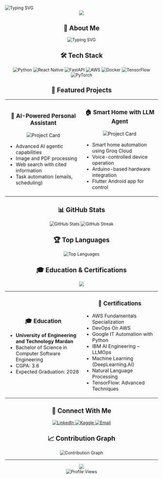 # <div align="center">
  <img src="https://readme-typing-svg.herokuapp.com?font=Fira+Code&weight=500&size=40&duration=4000&pause=1000&color=2196F3&center=true&vCenter=true&width=600&height=100&lines=Hi+there%2C+I'm+Muhammad+Bilal;AI%2FML+Engineer;Full+Stack+Developer;Generative+AI+Specialist" alt="Typing SVG" />
</div>

<div align="center">
  <img src="https://capsule-render.vercel.app/api?type=waving&color=gradient&customColorList=12&height=200&section=header&text=Muhammad%20Bilal&fontSize=80&fontAlignY=35&desc=AI%20%7C%20ML%20%7C%20Full%20Stack%20%7C%20Generative%20AI&descAlignY=55&descAlign=50"/>
</div>

## <div align="center">🚀 About Me</div>

<div align="center">
  <img src="https://readme-typing-svg.herokuapp.com?font=Fira+Code&weight=500&size=25&duration=4000&pause=1000&color=2196F3&center=true&vCenter=true&width=600&lines=I'm+a+Full-Stack+Software+Engineer+and+AI+Developer;Specializing+in+Generative+AI%2C+LLMs%2C+Agentic+AI%2C+and+NLP;Currently+pursuing+my+Bachelor's+in+Computer+Software+Engineering;at+UET+Mardan+with+a+3.6+CGPA" alt="Typing SVG" />
</div>

## <div align="center">🛠️ Tech Stack</div>

<div align="center">
  <img src="https://img.shields.io/badge/Python-3776AB?style=for-the-badge&logo=python&logoColor=white" alt="Python"/>
  <img src="https://img.shields.io/badge/React_Native-20232A?style=for-the-badge&logo=react&logoColor=61DAFB" alt="React Native"/>
  <img src="https://img.shields.io/badge/FastAPI-009688?style=for-the-badge&logo=fastapi&logoColor=white" alt="FastAPI"/>
  <img src="https://img.shields.io/badge/AWS-232F3E?style=for-the-badge&logo=amazon-aws&logoColor=white" alt="AWS"/>
  <img src="https://img.shields.io/badge/Docker-2496ED?style=for-the-badge&logo=docker&logoColor=white" alt="Docker"/>
  <img src="https://img.shields.io/badge/TensorFlow-FF6F00?style=for-the-badge&logo=tensorflow&logoColor=white" alt="TensorFlow"/>
  <img src="https://img.shields.io/badge/PyTorch-EE4C2C?style=for-the-badge&logo=pytorch&logoColor=white" alt="PyTorch"/>
</div>

## <div align="center">🌟 Featured Projects</div>

<div align="center">
  <table>
    <tr>
      <td width="50%">
        <h3 align="center">🤖 AI-Powered Personal Assistant</h3>
        <div align="center">
          <img src="https://github-readme-stats.vercel.app/api/pin/?username=bilalsxadad1231231&repo=personalAssistant&theme=radical" alt="Project Card"/>
        </div>
        <ul align="left">
          <li>Advanced AI agentic capabilities</li>
          <li>Image and PDF processing</li>
          <li>Web search with cited information</li>
          <li>Task automation (emails, scheduling)</li>
        </ul>
      </td>
      <td width="50%">
        <h3 align="center">🏠 Smart Home with LLM Agent</h3>
        <div align="center">
          <img src="https://github-readme-stats.vercel.app/api/pin/?username=bilalsxadad1231231&repo=smart-home-llm&theme=radical" alt="Project Card"/>
        </div>
        <ul align="left">
          <li>Smart home automation using Groq Cloud</li>
          <li>Voice-controlled device operation</li>
          <li>Arduino-based hardware integration</li>
          <li>Flutter Android app for control</li>
        </ul>
      </td>
    </tr>
  </table>
</div>

## <div align="center">📊 GitHub Stats</div>

<div align="center">
  <img src="https://github-readme-stats.vercel.app/api?username=bilalsxadad1231231&show_icons=true&theme=radical&hide_border=true&include_all_commits=true&count_private=true" alt="GitHub Stats" />
  <img src="https://github-readme-streak-stats.herokuapp.com/?user=bilalsxadad1231231&theme=radical&hide_border=true" alt="GitHub Streak" />
</div>

## <div align="center">🏆 Top Languages</div>

<div align="center">
  <img src="https://github-readme-stats.vercel.app/api/top-langs/?username=bilalsxadad1231231&layout=compact&theme=radical&hide_border=true" alt="Top Languages" />
</div>

## <div align="center">🎓 Education & Certifications</div>

<div align="center">
  <img src="https://capsule-render.vercel.app/api?type=rect&color=gradient&height=100&section=header&text=Education&fontSize=60&fontAlignY=35&desc=University+of+Engineering+and+Technology+Mardan&descAlignY=55&descAlign=50"/>
</div>

<div align="center">
  <table>
    <tr>
      <td width="50%">
        <h3 align="center">🎓 Education</h3>
        <ul align="left">
          <li><b>University of Engineering and Technology Mardan</b></li>
          <li>Bachelor of Science in Computer Software Engineering</li>
          <li>CGPA: 3.6</li>
          <li>Expected Graduation: 2026</li>
        </ul>
      </td>
      <td width="50%">
        <h3 align="center">🏅 Certifications</h3>
        <ul align="left">
          <li>AWS Fundamentals Specialization</li>
          <li>DevOps On AWS</li>
          <li>Google IT Automation with Python</li>
          <li>IBM AI Engineering – LLMOps</li>
          <li>Machine Learning (DeepLearning.AI)</li>
          <li>Natural Language Processing</li>
          <li>TensorFlow: Advanced Techniques</li>
        </ul>
      </td>
    </tr>
  </table>
</div>

## <div align="center">🤝 Connect With Me</div>

<div align="center">
  <a href="https://linkedin.com/in/muhammad-bilal-866750280">
    <img src="https://img.shields.io/badge/LinkedIn-0077B5?style=for-the-badge&logo=linkedin&logoColor=white" alt="LinkedIn"/>
  </a>
  <a href="https://www.kaggle.com/muhammadbilal10000">
    <img src="https://img.shields.io/badge/Kaggle-20BEFF?style=for-the-badge&logo=kaggle&logoColor=white" alt="Kaggle"/>
  </a>
  <a href="mailto:bilal.ai.developer@gmail.com">
    <img src="https://img.shields.io/badge/Email-D14836?style=for-the-badge&logo=gmail&logoColor=white" alt="Email"/>
  </a>
</div>

## <div align="center">📈 Contribution Graph</div>

<div align="center">
  <img src="https://github-readme-activity-graph.vercel.app/graph?username=bilalsxadad1231231&theme=radical&hide_border=true" alt="Contribution Graph" />
</div>

---

<div align="center">
  <img src="https://capsule-render.vercel.app/api?type=waving&color=gradient&customColorList=12&height=100&section=footer&text=Thanks+for+visiting!&fontSize=40&fontAlignY=35"/>
</div>

<div align="center">
  <img src="https://komarev.com/ghpvc/?username=bilalsxadad1231231&color=blueviolet&style=for-the-badge" alt="Profile Views" />
</div> 
